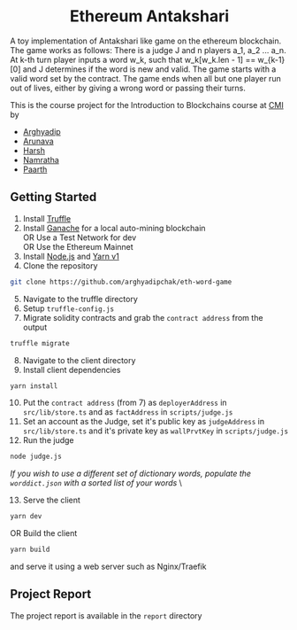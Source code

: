 <h1 align="center">Ethereum Antakshari</h1>

A toy implementation of Antakshari like game on the ethereum blockchain. The game works as follows: 
There is a judge J and n players a_1, a_2 ... a_n. At k-th turn player inputs a word w_k, such that
w_k[w_k.len - 1] == w_{k-1}[0] and J determines if the word is new and valid. The game starts with a valid word set by the contract. The game ends when all but one player run out of lives, either by giving a wrong word or passing their turns.

This is the course project for the Introduction to Blockchains course at [CMI](https://www.cmi.ac.in) by
- [Arghyadip](https://github.com/arghyadipchak)
- [Arunava](https://github.com/ArunGant8)
- [Harsh](https://github.com/harsharora21)
- [Namratha](https://github.com/NamrathaG)
- [Paarth](https://github.com/PaarthIyer)

## Getting Started

1. Install [Truffle](https://trufflesuite.com/docs/truffle/how-to/install/)
2. Install [Ganache](https://trufflesuite.com/docs/ganache/quickstart/) for a local auto-mining blockchain \
OR Use a Test Network for dev \
OR Use the Ethereum Mainnet
3. Install [Node.js](https://nodejs.org/en/download/) and [Yarn v1](https://yarnpkg.com/getting-started/install)
4. Clone the repository
```sh
git clone https://github.com/arghyadipchak/eth-word-game
```
5. Navigate to the truffle directory
6. Setup `truffle-config.js`
7. Migrate solidity contracts and grab the `contract address` from the output
```sh
truffle migrate
```
8. Navigate to the client directory
9. Install client dependencies
```sh
yarn install
```
10. Put the `contract address` (from 7) as `deployerAddress` in `src/lib/store.ts` and as `factAddress` in `scripts/judge.js`
11.  Set an account as the Judge, set it's public key as `judgeAddress` in `src/lib/store.ts` and it's private key as `wallPrvtKey` in `scripts/judge.js`
12. Run the judge
```sh
node judge.js
```
*If you wish to use a different set of dictionary words, populate the `worddict.json` with a sorted list of your words* \

13.  Serve the client
```sh
yarn dev
```
OR Build the client
```sh
yarn build
```
and serve it using a web server such as Nginx/Traefik

## Project Report

The project report is available in the `report` directory
